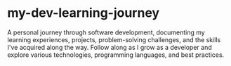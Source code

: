 # my-dev-learning-journey
A personal journey through software development, documenting my learning experiences, projects, problem-solving challenges, and the skills I've acquired along the way. Follow along as I grow as a developer and explore various technologies, programming languages, and best practices.

